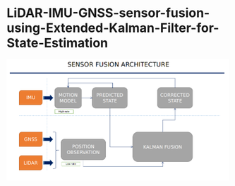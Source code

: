 # LiDAR-IMU-GNSS-sensor-fusion-using-Extended-Kalman-Filter-for-State-Estimation


![alt text](https://github.com/DhirajRouniyar/LiDAR-IMU-GNSS-sensor-fusion-using-Extended-Kalman-Filter-for-State-Estimation/blob/main/Images/ekf-sensor-fusion.png)
